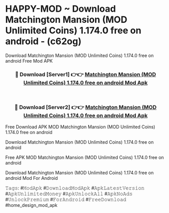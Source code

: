# HAPPY-MOD ~ Download Matchington Mansion (MOD Unlimited Coins) 1.174.0 free on android - (c62og)
Download Matchington Mansion (MOD Unlimited Coins) 1.174.0 free on android Free Mod APK

<div align="center">
<h3>🔴 Download [Server1] 👉👉 <a href="https://apk-comot.site?title=Matchington_Mansion_(MOD_Unlimited_Coins)_1.174.0_free_on_android">Matchington Mansion (MOD Unlimited Coins) 1.174.0 free on android Mod Apk</a></h3><br>

<h3>🔴 Download [Server2] 👉👉 <a href="https://apk-comot.site?title=Matchington_Mansion_(MOD_Unlimited_Coins)_1.174.0_free_on_android">Matchington Mansion (MOD Unlimited Coins) 1.174.0 free on android Mod Apk</a></h3>
</div>


Free Download APK MOD Matchington Mansion (MOD Unlimited Coins) 1.174.0 free on android

Download Matchington Mansion (MOD Unlimited Coins) 1.174.0 free on android 

Free APK MOD Matchington Mansion (MOD Unlimited Coins) 1.174.0 free on android 

Download Matchington Mansion (MOD Unlimited Coins) 1.174.0 free on android Mod For Android

𝚃𝚊𝚐𝚜: #𝙼𝚘𝚍𝙰𝚙𝚔 #𝙳𝚘𝚠𝚗𝚕𝚘𝚊𝚍𝙼𝚘𝚍𝙰𝚙𝚔 #𝙰𝚙𝚔𝙻𝚊𝚝𝚎𝚜𝚝𝚅𝚎𝚛𝚜𝚒𝚘𝚗 #𝙰𝚙𝚔𝚄𝚗𝚕𝚒𝚖𝚒𝚝𝚎𝚍𝙼𝚘𝚗𝚎𝚢 #𝙰𝚙𝚔𝚄𝚗𝚕𝚘𝚌𝚔𝙰𝚕𝚕 #𝙰𝚙𝚔𝙽𝚘𝙰𝚍𝚜 #𝚄𝚗𝚕𝚘𝚌𝚔𝙿𝚛𝚎𝚖𝚒𝚞𝚖 #𝙵𝚘𝚛𝙰𝚗𝚍𝚛𝚘𝚒𝚍 #𝙵𝚛𝚎𝚎𝙳𝚘𝚠𝚗𝚕𝚘𝚊𝚍 #home_design_mod_apk